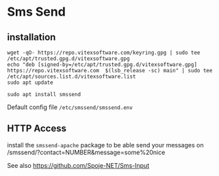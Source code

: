 Sms Send
========

installation 
------------

```shell
wget -qO- https://repo.vitexsoftware.com/keyring.gpg | sudo tee /etc/apt/trusted.gpg.d/vitexsoftware.gpg
echo "deb [signed-by=/etc/apt/trusted.gpg.d/vitexsoftware.gpg]  https://repo.vitexsoftware.com  $(lsb_release -sc) main" | sudo tee /etc/apt/sources.list.d/vitexsoftware.list
sudo apt update

sudo apt install smssend
```

Default config file `/etc/smssend/smssend.env`

HTTP Access
-----------

install the `smssend-apache` package to be able send your messages on /smssend/?contact=NUMBER&message=some%20nice

See also https://github.com/Spoje-NET/Sms-Input

